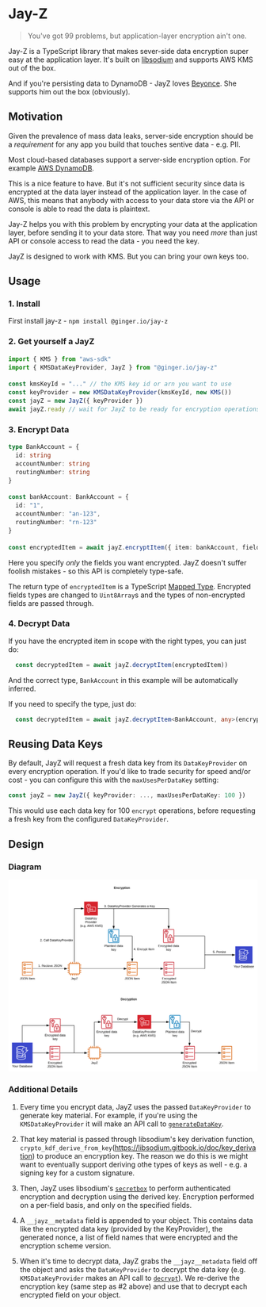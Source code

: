 # Jay-Z

> You've got 99 problems, but application-layer encryption ain't one.

Jay-Z is a TypeScript library that makes sever-side data encryption super easy at the application layer.
It's built on [libsodium](https://github.com/jedisct1/libsodium.js) and supports AWS KMS out of the box.

And if you're persisting data to DynamoDB - JayZ loves [Beyonce](https://github.com/HeadspaceMeditation/beyonce). She supports him out the box (obviously).

## Motivation

Given the prevalence of mass data leaks, server-side encryption should be a _requirement_ for any app you build that touches sentive data - e.g. PII.

Most cloud-based databases support a server-side encryption option. For example [AWS DynamoDB](https://docs.aws.amazon.com/amazondynamodb/latest/developerguide/EncryptionAtRest.html).

This is a nice feature to have. But it's not sufficient security since data is encrypted at the data layer instead of the application layer. In the case of AWS, this means that anybody with access to your data store via the API or console is able to read the data is plaintext.

Jay-Z helps you with this problem by encrypting your data at the application layer, before sending it to your data store. That way you need _more_ than just API or console access to read the data - you need the key.

JayZ is designed to work with KMS. But you can bring your own keys too.

## Usage

### 1. Install

First install jay-z - `npm install @ginger.io/jay-z`

### 2. Get yourself a JayZ

```TypeScript
import { KMS } from "aws-sdk"
import { KMSDataKeyProvider, JayZ } from "@ginger.io/jay-z"

const kmsKeyId = "..." // the KMS key id or arn you want to use
const keyProvider = new KMSDataKeyProvider(kmsKeyId, new KMS())
const jayZ = new JayZ({ keyProvider })
await jayZ.ready // wait for JayZ to be ready for encryption operations
```

### 3. Encrypt Data

```TypeScript
type BankAccount = {
  id: string
  accountNumber: string
  routingNumber: string
}

const bankAccount: BankAccount = {
  id: "1",
  accountNumber: "an-123",
  routingNumber: "rn-123"
}

const encryptedItem = await jayZ.encryptItem({ item: bankAccount, fieldsToEncrypt: ["accountNumber", "routingNumber"] })
```

Here you specify _only_ the fields you want encrypted. JayZ doesn't suffer foolish mistakes - so this API is completely type-safe.

The return type of `encryptedItem` is a TypeScript [Mapped Type](https://www.typescriptlang.org/docs/handbook/advanced-types.html#mapped-types). Encrypted fields types are changed to `Uint8Array`s and the types of non-encrypted fields are passed through.

### 4. Decrypt Data

If you have the encrypted item in scope with the right types,
you can just do:

```TypeScript
  const decryptedItem = await jayZ.decryptItem(encryptedItem))
```

And the correct type, `BankAccount` in this example will be automatically inferred.

If you need to specify the type, just do:

```TypeScript
  const decryptedItem = await jayZ.decryptItem<BankAccount, any>(encryptedItem))
```

## Reusing Data Keys

By default, JayZ will request a fresh data key from its `DataKeyProvider` on every encryption operation. If you'd like to trade security for speed and/or cost - you can configure this with the `maxUsesPerDataKey` setting:

```TypeScript
const jayZ = new JayZ({ keyProvider: ..., maxUsesPerDataKey: 100 })
```

This would use each data key for 100 `encrypt` operations, before requesting a fresh key from the configured `DataKeyProvider`.

## Design

### Diagram

![diagram.svg](diagram.svg)

### Additional Details

1. Every time you encrypt data, JayZ uses the passed `DataKeyProvider` to generate key material. For example, if you're using the `KMSDataKeyProvider` it will make an API call to [`generateDataKey`](https://docs.aws.amazon.com/AWSJavaScriptSDK/latest/AWS/KMS.html#generateDataKey-property).

2. That key material is passed through libsodium's key derivation function, `crypto_kdf_derive_from_key`(https://libsodium.gitbook.io/doc/key_derivation) to produce an encryption key. The reason we do this is we might want to eventually support deriving othe types of keys as well - e.g. a signing key for a custom signature.

3. Then, JayZ uses libsodium's [`secretbox`](https://libsodium.gitbook.io/doc/secret-key_cryptography/secretbox) to perform authenticated encryption and decryption using the derived key. Encryption performed on a per-field basis, and only on the specified fields.

4. A `__jayz__metadata` field is appended to your object. This contains data like the encrypted data key (provided by the KeyProvider), the generated nonce, a list of field names that were encrypted and the encryption scheme version.

5. When it's time to decrypt data, JayZ grabs the `__jayz__metadata` field off the object and asks the `DataKeyProvider` to decrypt the data key (e.g. `KMSDataKeyProvider` makes an API call to [`decrypt`](https://docs.aws.amazon.com/AWSJavaScriptSDK/latest/AWS/KMS.html#decrypt-property)). We re-derive the encryption key (same step as #2 above) and use that to decrypt each encrypted field on your object.
